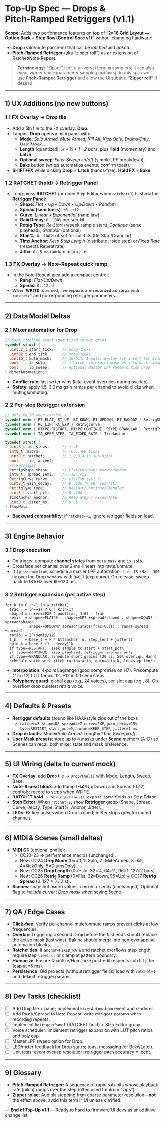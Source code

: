 # Top‑Up Spec — Drops & Pitch‑Ramped Retriggers (v1.1)

**Scope**: Adds two performance features on top of **“2×16 Grid Layout — Option Bank + Step Row (Control Spec v1)”** without changing hardware:
- **Drop** (solo/mute punch‑in) that can be *latched* and *baked*.
- **Pitch‑Ramped Retrigger** (aka “zipper roll”) as an extension of Ratchet/Note‑Repeat.

> **Terminology**: “Zipper” isn’t a universal term in samplers; it can also mean *zipper noise* (parameter stepping artifacts). In this spec we’ll use **Pitch‑Ramped Retrigger** and allow the UI subtitle **“Zipper roll”** if desired.

---

## 1) UX Additions (no new buttons)

### 1.1 FX Overlay → **Drop** tile
- Add a 5th tile to the FX overlay: **Drop**.
- Tapping **Drop** opens a mini panel with:
  - **Mode**: *Solo Armed*, *Mute Armed*, *Kill All*, *Kick‑Only*, *Drums‑Only*, *User Mask…*
  - **Length** (quantized): *¼ • ½ • 1 • 2 bars*, plus **Hold** (momentary) and **Latch**.
  - **Optional sweep**: *Filter Sweep on/off* (simple LPF breakdown).
  - **Bake** button (writes automation events; confirm toast).
- **SHIFT+FX** while picking **Drop** = **Latch** (hands‑free). **Hold FX** = **Bake**.

### 1.2 RATCHET (hold) → **Retrigger Panel**
- Long‑press **RATCHET** (or open Step Editor when `ratchet>1`) to show the **Retrigger Panel**:
  - **Shape**: *Flat • Up • Down • Up‑Down • Random*
  - **Spread (semitones)**: `±0..±12`
  - **Curve**: *Linear • Exponential* (ramp law)
  - **Gain Decay**: `0..100%` per sub‑hit
  - **Retrig Type**: *Re‑Start* (reseek sample start), *Continue* (same playhead), *Granular* (optional)
  - **Start%**: `0..100`% offset for sub‑hits (Re‑Start/Granular)
  - **Time Anchor**: *Keep Step Length* (distribute inside step) or *Fixed Rate* (respects Repeat rate)
  - **Jitter**: `0..5 ms` random micro jitter

### 1.3 FX Overlay → **Note‑Repeat** quick ramp
- In the Note‑Repeat area add a compact control:
  - **Ramp**: *Flat/Up/Down*
  - **Spread**: `0..12 st`
- When **WRITE** is armed, live repeats are recorded as steps with `ratchet>1` and corresponding retrigger parameters.

---

## 2) Data Model Deltas

### 2.1 Mixer automation for **Drop**
```c
// Song timeline event (quantized to bar grid)
typedef struct {
  uint32_t start_tick;    // song ticks
  uint32_t end_tick;      // song ticks
  uint16_t mute_mask;     // 16-bit: 1=mute, 0=play (or invert for Solo mode)
  bool     is_solo;       // if true, interpret mask as solo mask (1=solo)
  bool     lp_sweep;      // optional master LPF sweep during drop
} MixerAutomation;
```
- **Conflict rule**: last writer wins (later event overrides during overlap).
- **Safety**: apply 1.5–3.0 ms gain ramps per channel to avoid clicks when muting/unmuting.

### 2.2 Per‑step **Retrigger** extension
```c
// Only valid when ratchet > 1
typedef enum { RT_FLAT, RT_UP, RT_DOWN, RT_UPDOWN, RT_RANDOM } RetrigShape;
typedef enum { RC_LIN, RC_EXP } RetrigCurve;
typedef enum { RTYPE_RESTART, RTYPE_CONTINUE, RTYPE_GRANULAR } RetrigType;
typedef enum { TA_KEEP_STEP, TA_FIXED_RATE } TimeAnchor;

typedef struct {
  uint8_t len_steps;      // 1..8
  int8_t  micro;          // -60..+60 ticks
  uint8_t ratchet;        // 1,2,3,4 (n sub‑hits)
  bool    tie, accent;
  // Retrigger
  RetrigShape shape;      // Flat/Up/Down/UpDown/Random
  int8_t  spread_semi;    // -12..+12
  RetrigCurve curve;      // Lin/Exp (γ≈1.6)
  uint8_t gain_decay;     // 0..100 (% per sub‑hit)
  RetrigType type;        // Restart/Continue/Granular
  uint8_t start_pct;      // 0..100
  TimeAnchor anchor;      // Keep Step / Fixed Rate
  uint8_t jitter_ms;      // 0..5
} StepMeta;
```
- **Backward compatibility**: if `ratchet==1`, ignore retrigger fields on load.

---

## 3) Engine Behavior

### 3.1 Drop execution
- On trigger, compute **channel states** from `mute_mask` and `is_solo`.
- Crossfade per channel over 2 ms (linear) into mute/unmute.
- If `lp_sweep==true`, schedule a master LPF automation: `f_c: 18 kHz → 300 Hz` over the Drop window with `Q≈0.7` (exp curve). On release, sweep back to 18 kHz over 60–120 ms.

### 3.2 Retrigger expansion (per active step)
```
for k in 0..n-1 (n = ratchet):
  frac   = (n==1) ? 0 : k/(n-1)
  shaped = curve==EXP ? pow(frac, 1.6) : frac
  semis  = shape==FLAT?0 : shape==UP? +spread*shaped : shape==DOWN? -spread*shaped :
           shape==UPDOWN? spread*(2*abs(frac-0.5)) : rand(-spread, +spread)
  ratio  = 2^(semis/12)
  t_k    = base_t + k * Δt(anchor, n, step_len) + jitter()
  gain_k = base * (1 - decay)^k
  if type==RESTART:  seek sample to start + start_pct%
  if type==CONTINUE: keep playhead, retrigger amp env only
  if type==GRANULAR: schedule short grains (20 ms, 50% overlap, Hann)
  schedule voice with pitch_ratio=ratio, gain=gain_k, len=step_len/n
```
- **Interpolation**: 4‑point Lagrange (good compromise on H7). Precompute `2^(x/12)` LUT for x=−12..+12 in 0.1‑semi steps.
- **Polyphony guard**: global cap (e.g., 24 voices), per‑slot cap (e.g., 8). On overflow drop quietest retrig voice.

---

## 4) Defaults & Presets
- **Retrigger defaults** (sound like HAAi‑style zips out of the box):
  - `ratchet=3`, `shape=UP`, `spread=+7`, `curve=EXP`, `gain_decay=15%`, `type=RESTART`, `start_pct=0`, `anchor=KEEP_STEP`, `jitter=1 ms`.
- **Drop defaults**: Mode=*Solo Armed*, Length=*1 bar*, Sweep=*off*.
- **User Mask presets**: store up to 4 masks under **Scene** memory (A–D) so Scenes can recall both mixer state and mask preference.

---

## 5) UI Wiring (delta to current mock)
- **FX Overlay**: add **Drop** tile → `DropPanel()` with Mode, Length, Sweep, Bake.
- **Note‑Repeat block**: add Ramp (Flat/Up/Down) and Spread (0..12) controls; record to steps when WRITE.
- **RATCHET hold** → `RetriggerPanel()`; expose same fields as Step Editor.
- **Step Editor**: When `ratchet>1`, show **Retrigger** group (Shape, Spread, Curve, Decay, Type, Start%, Anchor, Jitter).
- **LEDs**: FX key pulses when Drop latched; meter strips grey for muted channels.

---

## 6) MIDI & Scenes (small deltas)
- **MIDI CC** (optional profile):
  - CC20–23 → performance macros (unchanged).
  - New: CC24 **Drop Mode** (0=off, 1=Solo, 2=MuteArmed, 3=Kill, 4=KickOnly, 5=DrumsOnly).
  - New: CC25 **Drop Length** (0=Hold, 32=¼, 64=½, 96=1, 127=2 bars).
  - New: CC26 **Retrig Ramp** (0=Flat, 32=Down, 96=Up) + CC27 **Retrig Spread** (0..127 ≈ 0..12 st).
- **Scenes**: snapshot macro values + mixer + sends (unchanged). Optional flag to *include current Drop mask* when saving Scene.

---

## 7) QA / Edge Cases
- **Click‑free**: Verify per‑channel mute/unmute ramps prevent clicks at low frequencies.
- **Overlap**: Triggering a second Drop before the first ends should replace the active mask (last wins). Baking should merge into non‑overlapping automation blocks.
- **Ratchet ties**: If `anchor=FIXED_RATE` and ratchet overflows step length, require step `tie=true` or clamp at pattern boundary.
- **Humanize**: Ensure Quantize/Humanize post‑edit respects sub‑hit jitter (cap at ±5 ms).
- **Persistence**: Old projects (without retrigger fields) load with `ratchet=1` and default retrigger params.

---

## 8) Dev Tasks (checklist)
- [ ] Add Drop tile + panel; implement `MixerAutomation` event and renderer.
- [ ] Add Ramp/Spread to Note‑Repeat; write retrigger params when recording repeats.
- [ ] Implement `RetriggerPanel` (RATCHET hold) + Step Editor group.
- [ ] Voice scheduler: implement retrigger expansion with LUT pitch ratios and poly cap.
- [ ] Master LPF sweep option for Drop.
- [ ] LED/meter feedback for Drop states; toast messaging for Bake/Latch.
- [ ] Unit tests: event overlap resolution; retrigger pitch accuracy ±1 cent.

---

## 9) Glossary
- **Pitch‑Ramped Retrigger**: A sequence of rapid sub‑hits whose playback rate (pitch) ramps over the step (often used for drum “zips”).
- **Zipper noise**: Audible stepping from coarse parameter resolution—**not** the effect above; avoid this term in UI unless clarified.

— **End of Top‑Up v1.1** — Ready to hand to firmware/UI devs as an additive change list.

